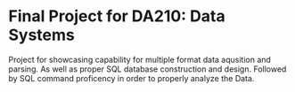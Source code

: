 # Final Project for DA210: Data Systems
Project for showcasing capability for multiple format data aqusition and parsing. As well as proper SQL database construction and design. Followed by SQL command proficency in order to properly analyze the Data.   
